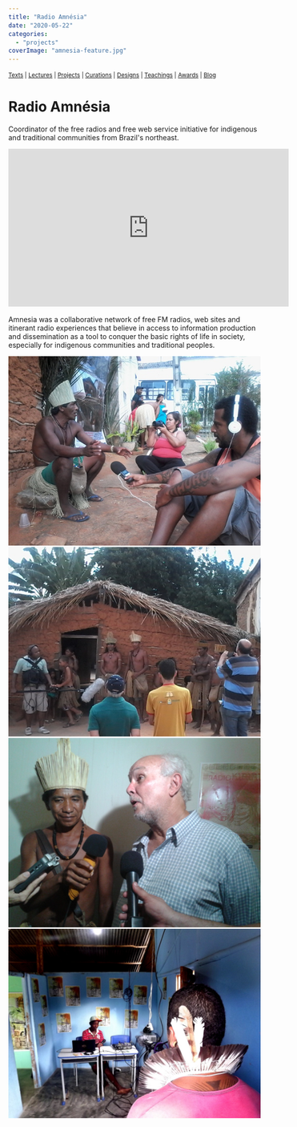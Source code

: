 ```yaml
---
title: "Radio Amnésia"
date: "2020-05-22"
categories: 
  - "projects"
coverImage: "amnesia-feature.jpg"
---
```


<small>[Texts](../texts.html) | [Lectures](../lectures.html) | [Projects](../projects.html) | [Curations](../curation.html) | [Designs](../designs.html) | [Teachings](../teachings.html) | [Awards](../awards.html) | <a href="https://readruiz.medium.com/" target="_blank">Blog</a></small>

# Radio Amnésia

Coordinator of the free radios and free web service initiative for indigenous and traditional communities from Brazil's northeast.

<iframe width="560" height="315" src="https://www.youtube.com/embed/4CXJ5f1A7TQ?si=Alme5txHrprM4VYA" title="YouTube video player" frameborder="0" allow="accelerometer; autoplay; clipboard-write; encrypted-media; gyroscope; picture-in-picture; web-share" referrerpolicy="strict-origin-when-cross-origin" allowfullscreen></iframe>

Amnesia was a collaborative network of free FM radios, web sites and itinerant radio experiences that believe in access to information production and dissemination as a tool to conquer the basic rights of life in society, especially for indigenous communities and traditional peoples.

<img src="images/amnesia1.jpg" alt="" />
    
<img src="images/amnesia2.jpg" alt="" />
    
<img src="images/amnesia3.jpg" alt="" />
    
<img src="images/amnesia4.jpg" alt="" />
    
